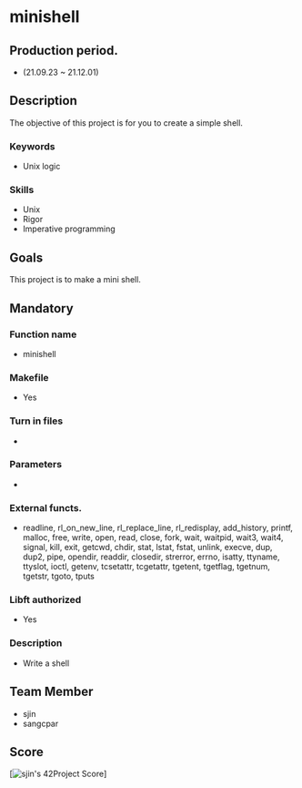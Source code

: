 # minishell

## Production period.
- (21.09.23 ~ 21.12.01)

## Description
The objective of this project is for you to create a simple shell.

### Keywords
- Unix logic
### Skills
- Unix
- Rigor
- Imperative programming

## Goals
This project is to make a mini shell.

## Mandatory
### Function name 
- minishell
### Makefile
- Yes
### Turn in files 
- 
### Parameters 
- 
### External functs.
- readline, rl_on_new_line, rl_replace_line,
rl_redisplay, add_history, printf, malloc, free,
write, open, read, close, fork, wait, waitpid,
wait3, wait4, signal, kill, exit, getcwd, chdir,
stat, lstat, fstat, unlink, execve, dup, dup2,
pipe, opendir, readdir, closedir, strerror, errno,
isatty, ttyname, ttyslot, ioctl, getenv, tcsetattr,
tcgetattr, tgetent, tgetflag, tgetnum, tgetstr,
tgoto, tputs
### Libft authorized
- Yes
### Description
- Write a shell

## Team Member
- sjin
- sangcpar

## Score
[![sjin's 42Project Score](https://badge42.herokuapp.com/api/project/sjin/minishell)]

